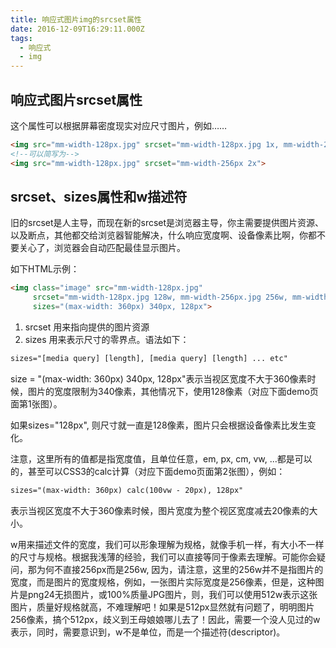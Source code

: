 ```yaml
---
title: 响应式图片img的srcset属性
date: 2016-12-09T16:29:11.000Z
tags:
  - 响应式
  - img
---
```


## 响应式图片srcset属性
这个属性可以根据屏幕密度现实对应尺寸图片，例如……
```html
<img src="mm-width-128px.jpg" srcset="mm-width-128px.jpg 1x, mm-width-256px 2x">
<!--可以简写为-->
<img src="mm-width-128px.jpg" srcset="mm-width-256px 2x">
```
## srcset、sizes属性和w描述符

旧的srcset是人主导，而现在新的srcset是浏览器主导，你主需要提供图片资源、以及断点，其他都交给浏览器智能解决，什么响应宽度啊、设备像素比啊，你都不要关心了，浏览器会自动匹配最佳显示图片。

如下HTML示例：
```html
<img class="image" src="mm-width-128px.jpg"
     srcset="mm-width-128px.jpg 128w, mm-width-256px.jpg 256w, mm-width-512px.jpg 512w"
     sizes="(max-width: 360px) 340px, 128px">
```
1. srcset 用来指向提供的图片资源
2. sizes 用来表示尺寸的零界点。语法如下：
```html
sizes="[media query] [length], [media query] [length] ... etc"
```
size = "(max-width: 360px) 340px, 128px"表示当视区宽度不大于360像素时候，图片的宽度限制为340像素，其他情况下，使用128像素（对应下面demo页面第1张图）。

如果sizes="128px", 则尺寸就一直是128像素，图片只会根据设备像素比发生变化。

注意，这里所有的值都是指宽度值，且单位任意，em, px, cm, vw, ...都是可以的，甚至可以CSS3的calc计算（对应下面demo页面第2张图），例如：

```html
sizes="(max-width: 360px) calc(100vw - 20px), 128px"
```
表示当视区宽度不大于360像素时候，图片宽度为整个视区宽度减去20像素的大小。

w用来描述文件的宽度，我们可以形象理解为规格，就像手机一样，有大小不一样的尺寸与规格。根据我浅薄的经验，我们可以直接等同于像素去理解。可能你会疑问，那为何不直接256px而是256w, 因为，请注意，这里的256w并不是指图片的宽度，而是图片的宽度规格，例如，一张图片实际宽度是256像素，但是，这种图片是png24无损图片，或100%质量JPG图片，则，我们可以使用512w表示这张图片，质量好规格就高，不难理解吧！如果是512px显然就有问题了，明明图片256像素，搞个512px，歧义到王母娘娘哪儿去了！因此，需要一个没人见过的w表示，同时，需要意识到，w不是单位，而是一个描述符(descriptor)。

